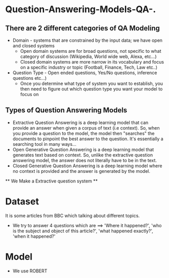 # Question-Answering-Models-QA-.

## There are 2 different categories of QA Modeling

* Domain - systems that are constrained by the input data; we have open and closed systems
    - Open domain systems are for broad questions, not specific to what category of discussion (Wikipedia, World wide web, Alexa, etc...)
    - Closed domain systems are more narrow in its vocabulary and focus on a specific industry or topic (Football, Finance, Tech, Law etc..)
* Question Type - Open ended questions, Yes/No questions, inference questions etc...)
    - Once you determine what type of system you want to establish, you then need to figure out which question type you want your model to focus on


## Types of Question Answering Models
   - Extractive Question Answering is a deep learning model that can provide an answer when given a corpus of text (i.e context). So, when you provide a question to the       model, the model then "searches" the documents to pinpoint the best answer to the question. It's essentially a searching tool in many ways...
   - Open Generative Question Answering is a deep learning model that generates text based on context. So, unlike the extractive question answering model, the answer          does not literally have to be in the text.
   - Closed Generative Question Answering is a deep learning model where no context is provided and the answer is generated by the model.

** We Make a Extractive question system **

# Dataset
It is some articles from BBC which talking about different topics. 
- We try to answer 4 questions which are ==> 'Where it happened?', 'who is the subject and object of this article?', 'what happened exactly?', 'when it happened?'

# Model
- We use ROBERT
